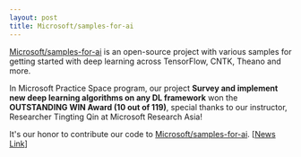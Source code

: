 ```yaml
---
layout: post
title: Microsoft/samples-for-ai
---
```


[Microsoft/samples-for-ai](https://github.com/Microsoft/samples-for-ai) is an open-source project with various samples for getting started with deep learning across TensorFlow, CNTK, Theano and more. 

In Microsoft Practice Space program, our project **Survey and implement new deep learning algorithms on any DL framework** won the **OUTSTANDING WIN Award (10 out of 119)**, special thanks to our instructor, Researcher Tingting Qin at Microsoft Research Asia!

It's our honor to contribute our code to [Microsoft/samples-for-ai](https://github.com/Microsoft/samples-for-ai). [[News Link](http://studentclub.msra.cn/news2/9)]

